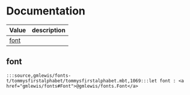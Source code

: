 # Documentation
|Value|description|
|---|---|
|[font](#font)||

## font

```moonbit
:::source,gmlewis/fonts-t/tommysfirstalphabet/tommysfirstalphabet.mbt,1069:::let font : <a href="gmlewis/fonts#Font">@gmlewis/fonts.Font</a>
```

